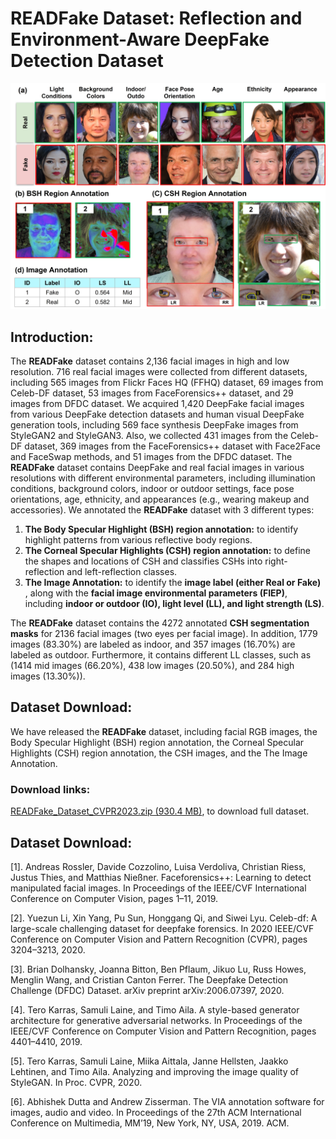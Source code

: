 # READFake Dataset: Reflection and Environment-Aware DeepFake Detection Dataset

![READFake Dataset](https://github.com/READFake/READFake_Dataset/blob/main/anno101.jpg)

## Introduction:
The **READFake** dataset contains 2,136 facial images in high and low resolution. 716 real facial images were collected from different datasets, including 565 images from Flickr Faces HQ (FFHQ) dataset, 69 images from Celeb-DF dataset, 53 images from FaceForensics++ dataset, and 29 images from DFDC dataset. We acquired 1,420 DeepFake facial images from various DeepFake detection datasets and human visual DeepFake generation tools, including 569 face synthesis DeepFake images from StyleGAN2 and StyleGAN3. Also, we collected 431 images from the Celeb-DF dataset, 369 images from the FaceForensics++ dataset with Face2Face and FaceSwap methods, and 51 images from the DFDC dataset. The **READFake** dataset contains DeepFake and real facial images in various resolutions with different environmental parameters, including illumination conditions, background colors, indoor or outdoor settings, face pose orientations, age, ethnicity, and appearances (e.g., wearing makeup and accessories). We annotated the **READFake** dataset with 3 different types:

  1. **The Body Specular Highlight (BSH) region annotation:** to identify highlight patterns from various reflective body regions. 
  2. **The Corneal Specular Highlights (CSH) region annotation:** to define the shapes and locations of CSH and classifies CSHs into right-reflection and left-reflection classes. 
  3. **The Image Annotation:** to identify the **image label (either Real or Fake)** , along with the **facial image environmental parameters (FIEP)**, including **indoor or outdoor (IO), light level (LL), and light strength (LS)**. 
  
The **READFake** dataset contains the 4272 annotated **CSH segmentation masks** for 2136 facial images (two eyes per facial image). In addition, 1779 images (83.30%) are labeled as indoor, and 357 images (16.70%) are labeled as outdoor. Furthermore, it contains different LL classes, such as (1414 mid images (66.20%), 438 low images (20.50%), and 284 high images (13.30%)).

## Dataset Download: 

We have released the **READFake** dataset, including facial RGB images, the Body Specular Highlight (BSH) region annotation, the Corneal Specular Highlights (CSH) region annotation, the CSH images, and the The Image Annotation.

### Download links: 
[READFake_Dataset_CVPR2023.zip (930.4 MB)](https://drive.google.com/file/d/1HQr1weaDKohv4oRZFhzSQMw8bX3ZiQQQ/view?usp=sharing), to download full dataset.

## Dataset Download: 

  [1]. Andreas Rossler, Davide Cozzolino, Luisa Verdoliva, Christian Riess, Justus Thies, and Matthias Nießner. Faceforensics++: Learning to detect manipulated facial images. In Proceedings of the IEEE/CVF International Conference on Computer Vision, pages 1–11, 2019.
  
  [2]. Yuezun Li, Xin Yang, Pu Sun, Honggang Qi, and Siwei Lyu. Celeb-df: A large-scale challenging dataset for deepfake forensics. In 2020 IEEE/CVF Conference on Computer Vision and Pattern Recognition (CVPR), pages 3204–3213, 2020.
  
  [3]. Brian Dolhansky, Joanna Bitton, Ben Pflaum, Jikuo Lu, Russ Howes, Menglin Wang, and Cristian Canton Ferrer. The Deepfake Detection Challenge (DFDC) Dataset. arXiv preprint arXiv:2006.07397, 2020.
  
  [4]. Tero Karras, Samuli Laine, and Timo Aila. A style-based generator architecture for generative adversarial networks. In Proceedings of the IEEE/CVF Conference on Computer Vision and Pattern Recognition, pages 4401–4410, 2019.
  
  [5]. Tero Karras, Samuli Laine, Miika Aittala, Janne Hellsten, Jaakko Lehtinen, and Timo Aila. Analyzing and improving the image quality of StyleGAN. In Proc. CVPR, 2020.
  
  [6]. Abhishek Dutta and Andrew Zisserman. The VIA annotation software for images, audio and video. In Proceedings of the 27th ACM International Conference on Multimedia, MM’19, New York, NY, USA, 2019. ACM.

